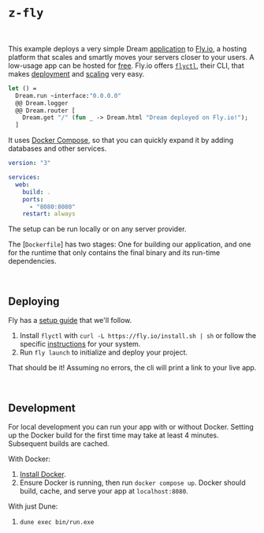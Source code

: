 # `z-fly`

<br>

This example deploys a very simple Dream
[application](https://github.com/aantron/dream/blob/master/example/z-fly/app.ml)
to [Fly.io](https://www.fly.io/), a hosting platform that scales and smartly
moves your servers closer to your users. A low-usage app can be hosted for
[free](https://fly.io/docs/about/pricing/#free-tier). Fly.io offers
[`flyctl`](https://fly.io/docs/getting-started/installing-flyctl/), their CLI,
that makes [deployment](https://fly.io/docs/hands-on/start/) and
[scaling](https://fly.io/docs/reference/scaling/) very easy.

```ocaml
let () =
  Dream.run ~interface:"0.0.0.0"
  @@ Dream.logger
  @@ Dream.router [
    Dream.get "/" (fun _ -> Dream.html "Dream deployed on Fly.io!");
  ]
```

It uses [Docker Compose](https://docs.docker.com/compose/), so that you can
quickly expand it by adding databases and other services.

```yaml
version: "3"

services:
  web:
    build: .
    ports:
      - "8080:8080"
    restart: always
```

The setup can be run locally or on any server provider.

The [`Dockerfile`] has two stages: One for building our application, and one for the runtime that
only contains the final binary and its run-time dependencies.

<br>

## Deploying

Fly has a [setup guide](https://fly.io/docs/hands-on/start/) that we'll follow.

1. Install `flyctl` with `curl -L https://fly.io/install.sh | sh` or follow the
   specific [instructions](https://fly.io/docs/hands-on/installing/) for your
   system.
2. Run `fly launch` to initialize and deploy your project.

That should be it! Assuming no errors, the cli will print a link to your live
app.

<br>

## Development

For local development you can run your app with or without Docker. Setting up
the Docker build for the first time may take at least 4 minutes. Subsequent
builds are cached.

With Docker:

1. [Install Docker](https://www.docker.com/get-started).
2. Ensure Docker is running, then run `docker compose up`. Docker should build,
   cache, and serve your app at `localhost:8080`.

With just Dune:

1. `dune exec bin/run.exe`